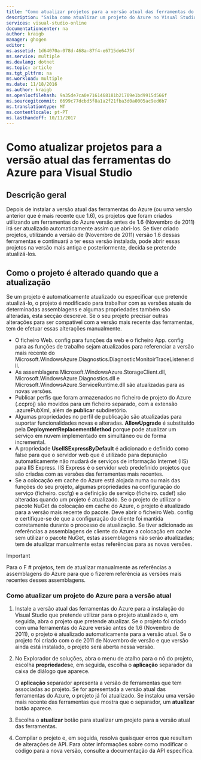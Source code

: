 ```yaml
---
title: "Como atualizar projetos para a versão atual das ferramentas do Azure | Microsoft Docs"
description: "Saiba como atualizar um projeto do Azure no Visual Studio para a versão atual das ferramentas do Azure"
services: visual-studio-online
documentationcenter: na
author: kraigb
manager: ghogen
editor: 
ms.assetid: 1d64070a-078d-468a-87f4-e6715de6475f
ms.service: multiple
ms.devlang: dotnet
ms.topic: article
ms.tgt_pltfrm: na
ms.workload: multiple
ms.date: 11/18/2016
ms.author: kraigb
ms.openlocfilehash: 9a35de7ca0e7161468181b21709e1bd9915d566f
ms.sourcegitcommit: 6699c77dcbd5f8a1a2f21fba3d0a0005ac9ed6b7
ms.translationtype: MT
ms.contentlocale: pt-PT
ms.lasthandoff: 10/11/2017
---
```

# <a name="how-to-upgrade-projects-to-the-current-version-of-the-azure-tools-for-visual-studio"></a>Como atualizar projetos para a versão atual das ferramentas do Azure para Visual Studio
## <a name="overview"></a>Descrição geral
Depois de instalar a versão atual das ferramentas do Azure (ou uma versão anterior que é mais recente que 1.6), os projetos que foram criados utilizando um ferramentas do Azure versão antes de 1.6 (Novembro de 2011) irá ser atualizado automaticamente assim que abri-los. Se tiver criado projetos, utilizando a versão de (Novembro de 2011) versão 1.6 dessas ferramentas e continuará a ter essa versão instalada, pode abrir essas projetos na versão mais antiga e posteriormente, decida se pretende atualizá-los.

## <a name="how-your-project-changes-when-you-upgrade-it"></a>Como o projeto é alterado quando que a atualização
Se um projeto é automaticamente atualizado ou especificar que pretende atualizá-lo, o projeto é modificado para trabalhar com as versões atuais de determinadas assemblagens e algumas propriedades também são alteradas, esta secção descreve. Se o seu projeto precisar outras alterações para ser compatível com a versão mais recente das ferramentas, tem de efetuar essas alterações manualmente.

* O ficheiro Web. config para funções da web e o ficheiro App. config para as funções de trabalho sejam atualizados para referenciar a versão mais recente do Microsoft.WindowsAzure.Diagnostics.DiagnosticMonitoirTraceListener.dll.
* As assemblagens Microsoft.WindowsAzure.StorageClient.dll, Microsoft.WindowsAzure.Diagnostics.dll e Microsoft.WindowsAzure.ServiceRuntime.dll são atualizadas para as novas versões.
* Publicar perfis que foram armazenados no ficheiro de projeto do Azure (.ccproj) são movidos para um ficheiro separado, com a extensão .azurePubXml, além de **publicar** subdiretório.
* Algumas propriedades no perfil de publicação são atualizadas para suportar funcionalidades novas e alteradas. **AllowUpgrade** é substituído pela **DeploymentReplacementMethod** porque pode atualizar um serviço em nuvem implementado em simultâneo ou de forma incremental.
* A propriedade **UseIISExpressByDefault** é adicionado e definido como false para que o servidor web que é utilizado para depuração automaticamente não mudará de serviços de informação Internet (IIS) para IIS Express. IIS Express é o servidor web predefinido projetos que são criadas com as versões das ferramentas mais recentes.
* Se a colocação em cache do Azure está alojada numa ou mais das funções do seu projeto, algumas propriedades na configuração do serviço (ficheiro. cscfg) e a definição de serviço (ficheiro. csdef) são alteradas quando um projeto é atualizado. Se o projeto de utilizar o pacote NuGet da colocação em cache do Azure, o projeto é atualizado para a versão mais recente do pacote. Deve abrir o ficheiro Web. config e certifique-se de que a configuração do cliente foi mantida corretamente durante o processo de atualização. Se tiver adicionado as referências a assemblagens de cliente do Azure a colocação em cache sem utilizar o pacote NuGet, estas assemblagens não serão atualizadas; tem de atualizar manualmente estas referências para as novas versões.

> [!IMPORTANT]
> Para o F # projetos, tem de atualizar manualmente as referências a assemblagens do Azure para que o fizerem referência as versões mais recentes desses assemblagens.
> 
> 

### <a name="how-to-upgrade-an-azure-project-to-the-current-release"></a>Como atualizar um projeto do Azure para a versão atual
1. Instale a versão atual das ferramentas do Azure para a instalação do Visual Studio que pretende utilizar para o projeto atualizado e, em seguida, abra o projeto que pretende atualizar. Se o projeto foi criado com uma ferramentas do Azure versão antes de 1.6 (Novembro de 2011), o projeto é atualizado automaticamente para a versão atual. Se o projeto foi criado com o de 2011 de Novembro de versão e que versão ainda está instalado, o projeto será aberta nessa versão.
2. No Explorador de soluções, abra o menu de atalho para o nó do projeto, escolha **propriedades**e, em seguida, escolha o **aplicação** separador da caixa de diálogo que aparece.
   
    O **aplicação** separador apresenta a versão de ferramentas que tem associadas ao projeto. Se for apresentada a versão atual das ferramentas do Azure, o projeto já foi atualizado. Se instalou uma versão mais recente das ferramentas que mostra que o separador, um **atualizar** botão aparece.
3. Escolha o **atualizar** botão para atualizar um projeto para a versão atual das ferramentas.
4. Compilar o projeto e, em seguida, resolva quaisquer erros que resultam de alterações de API. Para obter informações sobre como modificar o código para a nova versão, consulte a documentação da API específica.

